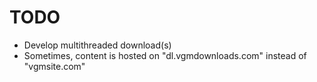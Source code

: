 # TODO

- Develop multithreaded download(s)
- Sometimes, content is hosted on "dl.vgmdownloads.com" instead of "vgmsite.com"
